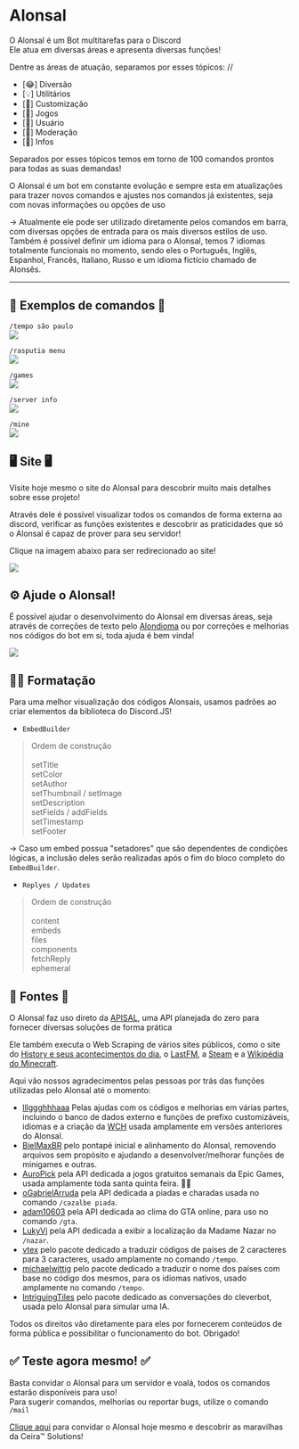# Alonsal

O Alonsal é um Bot multitarefas para o Discord<br>
Ele atua em diversas áreas e apresenta diversas funções!

Dentre as áreas de atuação, separamos por esses tópicos: //
- [😂] Diversão
- [💡] Utilitários
- [🎉] Customização
- [🎲] Jogos
- [👤] Usuário
- [💂] Moderação
- [📡] Infos

Separados por esses tópicos temos em torno de 100 comandos prontos para todas as suas demandas!

O Alonsal é um bot em constante evolução e sempre esta em atualizações para trazer novos comandos e ajustes
nos comandos já existentes, seja com novas informações ou opções de uso

-> Atualmente ele pode ser utilizado diretamente pelos comandos em barra, com diversas opções de entrada
para os mais diversos estilos de uso. Também é possível definir um idioma para o Alonsal, temos 7 idiomas
totalmente funcionais no momento, sendo eles o Português, Inglês, Espanhol, Francês, Italiano, Russo e um idioma fictício chamado de Alonsês.

<hr>

<h2>📑 Exemplos de comandos 📑</h2>

`/tempo são paulo` <br>
<img src="https://user-images.githubusercontent.com/56841881/231588729-700f7e95-588d-48f4-b1ae-7b747563520e.png">

`/rasputia menu` <br>
<img src="https://user-images.githubusercontent.com/56841881/231589113-cf24c542-594d-4d97-8bc6-6154bbf1102b.png">

`/games` <br>
<img src="https://user-images.githubusercontent.com/56841881/231589736-cae96ea6-05a4-4bc9-9345-8d02c7389565.png">

`/server info` <br>
<img src="https://user-images.githubusercontent.com/56841881/231589381-19ff0920-e532-4782-906d-b327d4e168d9.png">

`/mine` <br>
<img src="https://user-images.githubusercontent.com/56841881/231589580-e6adfd12-4fd2-49a1-8d54-645790604780.png">

<h2>🖥️ Site 🖥️</h2>

Visite hoje mesmo o site do Alonsal para descobrir muito mais detalhes sobre esse projeto!

Através dele é possível visualizar todos os comandos de forma externa ao discord, verificar as funções existentes e descobrir
as praticidades que só o Alonsal é capaz de prover para seu servidor!

Clique na imagem abaixo para ser redirecionado ao site!

<img src="https://user-images.githubusercontent.com/56841881/134081823-cd22499a-8330-4d43-9bf0-d109acef3a9b.png">

<h2>⚙️ Ajude o Alonsal!</h2>

É possível ajudar o desenvolvimento do Alonsal em diversas áreas, seja através de correções de texto pelo [Alondioma](https://github.com/Alonses/Alondioma) ou por correções e melhorias nos códigos do bot em si, toda ajuda é bem vinda!

<img src="https://user-images.githubusercontent.com/56841881/231592171-2db80fab-c3cb-4842-b392-765ba71bb08e.png">

<h2>🐱‍🏍 Formatação</h2>

Para uma melhor visualização dos códigos Alonsais, usamos padrões ao criar elementos da biblioteca do Discord.JS!
- `EmbedBuilder`
> Ordem de construção <br><br>
> setTitle <br>
> setColor <br>
> setAuthor <br>
> setThumbnail / setImage <br>
> setDescription <br>
> setFields / addFields <br>
> setTimestamp <br>
> setFooter

-> Caso um embed possua "setadores" que são dependentes de condições lógicas, a inclusão deles serão realizadas após o fim do bloco completo do `EmbedBuilder`.

- `Replyes / Updates`
> Ordem de construção <br><br>
> content <br>
> embeds <br>
> files <br>
> components <br>
> fetchReply <br>
> ephemeral

<h2>🔣 Fontes 🔣</h2>

O Alonsal faz uso direto da [APISAL](https://github.com/odnols/APISAL), uma API planejada do zero para fornecer diversas soluções de forma prática

Ele também executa o Web Scraping de vários sites públicos, como o site do [History e seus acontecimentos do dia](https://history.uol.com.br/hoje-na-historia), o [LastFM](https://www.last.fm/pt/home), a [Steam](https://store.steampowered.com/?l=portuguese) e a [Wikipédia do Minecraft](https://minecraft.fandom.com/wiki/Minecraft_Wiki).

Aqui vão nossos agradecimentos pelas pessoas por trás das funções utilizadas pelo Alonsal até o momento:
- [lllggghhhaaa](https://github.com/lllggghhhaaa) Pelas ajudas com os códigos e melhorias em várias partes, incluindo o banco de dados externo e funções de prefixo customizáveis, idiomas e a criação da [WCH](https://github.com/lllggghhhaaa/WaxCommandHandler) usada amplamente em versões anteriores do Alonsal.
- [BielMaxBR](https://github.com/BielMaxBR) pelo pontapé inicial e alinhamento do Alonsal, removendo arquivos sem propósito e ajudando a desenvolver/melhorar funções de minigames e outras.
- [AuroPick](https://github.com/AuroPick/epic-free-games) pela API dedicada a jogos gratuitos semanais da Epic Games, usada amplamente toda santa quinta feira. 🙏🏻
- [oGabrielArruda](https://github.com/oGabrielArruda/api-charadas) pela API dedicada a piadas e charadas usada no comando `/cazalbe piada`.
- [adam10603](https://github.com/adam10603/GTAWeather) pela API dedicada ao clima do GTA online, para uso no comando `/gta`.
- [LukyVj](https://github.com/LukyVj/MadamNazar.io) pela API dedicada a exibir a localização da Madame Nazar no `/nazar`.
- [vtex](https://github.com/vtex/country-iso-2-to-3) pelo pacote dedicado a traduzir códigos de países de 2 caracteres para 3 caracteres, usado amplamente no comando `/tempo`.
- [michaelwittig](https://github.com/michaelwittig/node-i18n-iso-countries) pelo pacote dedicado a traduzir o nome dos países com base no código dos mesmos, para os idiomas nativos, usado amplamente no comando `/tempo`.
- [IntriguingTiles](https://github.com/IntriguingTiles/cleverbot-free) pelo pacote dedicado as conversações do cleverbot, usada pelo Alonsal para simular uma IA.

Todos os direitos vão diretamente para eles por fornecerem conteúdos de forma pública e possibilitar o funcionamento do bot. Obrigado!

<h2>✅ Teste agora mesmo! ✅</h2>

Basta convidar o Alonsal para um servidor e voalá, todos os comandos estarão disponíveis para uso! <br>
Para sugerir comandos, melhorias ou reportar bugs, utilize o comando `/mail`

[Clique aqui](https://discord.com/oauth2/authorize?client_id=833349943539531806&scope=bot&permissions=2550136990) para convidar o Alonsal hoje mesmo e descobrir as maravilhas da Ceira™️ Solutions!
